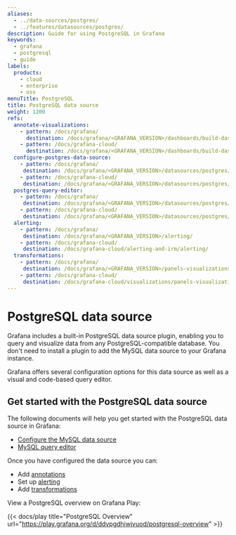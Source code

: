 ```yaml
---
aliases:
  - ../data-sources/postgres/
  - ../features/datasources/postgres/
description: Guide for using PostgreSQL in Grafana
keywords:
  - grafana
  - postgresql
  - guide
labels:
  products:
    - cloud
    - enterprise
    - oss
menuTitle: PostgreSQL
title: PostgreSQL data source
weight: 1200
refs:
  annotate-visualizations:
    - pattern: /docs/grafana/
      destination: /docs/grafana/<GRAFANA_VERSION>/dashboards/build-dashboards/annotate-visualizations/
    - pattern: /docs/grafana-cloud/
      destination: /docs/grafana/<GRAFANA_VERSION>/dashboards/build-dashboards/annotate-visualizations/
  configure-postgres-data-source:
    - pattern: /docs/grafana/
     destination: /docs/grafana/<GRAFANA_VERSION>/datasources/postgres/configure/
    - pattern: /docs/grafana-cloud/
     destination: /docs/grafana/<GRAFANA_VERSION>/datasources/postgres/configure/
  postgres-query-editor:
    - pattern: /docs/grafana/
     destination: /docs/grafana/<GRAFANA_VERSION>/datasources/postgres/query-editor/
    - pattern: /docs/grafana-cloud/
     destination: /docs/grafana/<GRAFANA_VERSION>/datasources/postgres/query-editor/
  alerting:
    - pattern: /docs/grafana/
     destination: /docs/grafana/<GRAFANA_VERSION>/alerting/
    - pattern: /docs/grafana-cloud/
     destination: /docs/grafana-cloud/alerting-and-irm/alerting/
  transformations:
    - pattern: /docs/grafana/
     destination: /docs/grafana/<GRAFANA_VERSION>/panels-visualizations/query-transform-data/transform-data/
    - pattern: /docs/grafana-cloud/
     destination: /docs/grafana-cloud/visualizations/panels-visualizations/query-transform-data/transform-data/  
---
```


# PostgreSQL data source

Grafana includes a built-in PostgreSQL data source plugin, enabling you to query and visualize data from any PostgreSQL-compatible database. You don't need to install a plugin to add the MySQL data source to your Grafana instance.

Grafana offers several configuration options for this data source as well as a visual and code-based query editor.

## Get started with the PostgreSQL data source

The following documents will help you get started with the PostgreSQL data source in Grafana:

- [Configure the MySQL data source](ref:configure-postgresql-data-source)
- [MySQL query editor](ref:postgresql-query-editor)

Once you have configured the data source you can:

- Add [annotations](ref:annotate-visualizations)
- Set up [alerting](ref:alerting)
- Add [transformations](ref:transformations)

View a PostgreSQL overview on Grafana Play:

{{< docs/play title="PostgreSQL Overview" url="https://play.grafana.org/d/ddvpgdhiwjvuod/postgresql-overview" >}}
